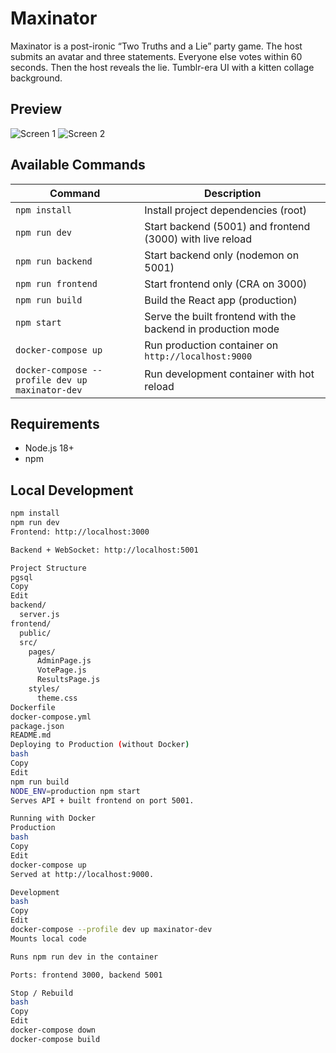 # Maxinator

Maxinator is a post-ironic “Two Truths and a Lie” party game. The host submits an avatar and three statements. Everyone else votes within 60 seconds. Then the host reveals the lie. Tumblr-era UI with a kitten collage background.

## Preview
![Screen 1](https://placekitten.com/800/360)
![Screen 2](https://placekitten.com/801/360)

## Available Commands

| Command | Description |
|---|---|
| `npm install` | Install project dependencies (root) |
| `npm run dev` | Start backend (5001) and frontend (3000) with live reload |
| `npm run backend` | Start backend only (nodemon on 5001) |
| `npm run frontend` | Start frontend only (CRA on 3000) |
| `npm run build` | Build the React app (production) |
| `npm start` | Serve the built frontend with the backend in production mode |
| `docker-compose up` | Run production container on `http://localhost:9000` |
| `docker-compose --profile dev up maxinator-dev` | Run development container with hot reload |

## Requirements
- Node.js 18+
- npm

## Local Development
```bash
npm install
npm run dev
Frontend: http://localhost:3000

Backend + WebSocket: http://localhost:5001

Project Structure
pgsql
Copy
Edit
backend/
  server.js
frontend/
  public/
  src/
    pages/
      AdminPage.js
      VotePage.js
      ResultsPage.js
    styles/
      theme.css
Dockerfile
docker-compose.yml
package.json
README.md
Deploying to Production (without Docker)
bash
Copy
Edit
npm run build
NODE_ENV=production npm start
Serves API + built frontend on port 5001.

Running with Docker
Production
bash
Copy
Edit
docker-compose up
Served at http://localhost:9000.

Development
bash
Copy
Edit
docker-compose --profile dev up maxinator-dev
Mounts local code

Runs npm run dev in the container

Ports: frontend 3000, backend 5001

Stop / Rebuild
bash
Copy
Edit
docker-compose down
docker-compose build
